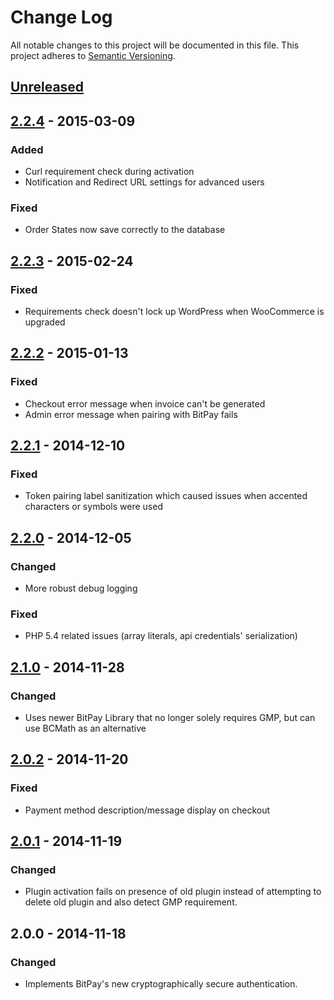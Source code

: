 # Change Log
All notable changes to this project will be documented in this file.
This project adheres to [Semantic Versioning](http://semver.org/).

## [Unreleased][unreleased]

## [2.2.4] - 2015-03-09
### Added
- Curl requirement check during activation
- Notification and Redirect URL settings for advanced users

### Fixed
- Order States now save correctly to the database

## [2.2.3] - 2015-02-24
### Fixed
- Requirements check doesn't lock up WordPress when WooCommerce is upgraded

## [2.2.2] - 2015-01-13
### Fixed
- Checkout error message when invoice can't be generated
- Admin error message when pairing with BitPay fails

## [2.2.1] - 2014-12-10
### Fixed
- Token pairing label sanitization which caused issues when accented characters or symbols were used

## [2.2.0] - 2014-12-05
### Changed
- More robust debug logging

### Fixed
- PHP 5.4 related issues (array literals, api credentials' serialization)

## [2.1.0] - 2014-11-28
### Changed
- Uses newer BitPay Library that no longer solely requires GMP, but can use BCMath as an alternative

## [2.0.2] - 2014-11-20
### Fixed
- Payment method description/message display on checkout

## [2.0.1] - 2014-11-19
### Changed
- Plugin activation fails on presence of old plugin instead of attempting to delete old plugin and also detect GMP requirement.

## 2.0.0 - 2014-11-18
### Changed
- Implements BitPay's new cryptographically secure authentication.

[unreleased]: https://github.com/bitpay/woocommerce-plugin/compare/v2.2.4...HEAD
[2.2.4]: https://github.com/bitpay/woocommerce-plugin/compare/v2.2.3...v2.2.4
[2.2.3]: https://github.com/bitpay/woocommerce-plugin/compare/v2.2.2...v2.2.3
[2.2.2]: https://github.com/bitpay/woocommerce-plugin/compare/v2.2.1...v2.2.2
[2.2.1]: https://github.com/bitpay/woocommerce-plugin/compare/v2.2.0...v2.2.1
[2.2.0]: https://github.com/bitpay/woocommerce-plugin/compare/v2.1.0...v2.2.0
[2.1.0]: https://github.com/bitpay/woocommerce-plugin/compare/v2.0.2...v2.1.0
[2.0.2]: https://github.com/bitpay/woocommerce-plugin/compare/v2.0.1...v2.0.2
[2.0.1]: https://github.com/bitpay/woocommerce-plugin/compare/v2.0.0...v2.0.1
